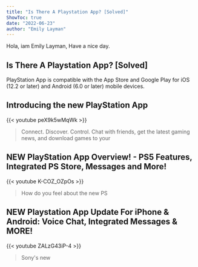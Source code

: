 ```yaml
---
title: "Is There A Playstation App? [Solved]"
ShowToc: true 
date: "2022-06-23"
author: "Emily Layman" 
---
```


Hola, iam Emily Layman, Have a nice day.
## Is There A Playstation App? [Solved]
PlayStation App is compatible with the App Store and Google Play for iOS (12.2 or later) and Android (6.0 or later) mobile devices.

## Introducing the new PlayStation App
{{< youtube peX9k5wMqWk >}}
>Connect. Discover. Control. Chat with friends, get the latest gaming news, and download games to your 

## NEW PlayStation App Overview! - PS5 Features, Integrated PS Store, Messages and More!
{{< youtube K-COZ_OZpOs >}}
>How do you feel about the new PS 

## NEW Playstation App Update For iPhone & Android: Voice Chat, Integrated Messages & MORE!
{{< youtube ZALzG43iP-4 >}}
>Sony's new 

